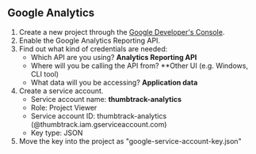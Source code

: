 ## Google Analytics

1. Create a new project through the [Google Developer's Console](https://console.developers.google.com).
1. Enable the Google Analytics Reporting API.
1. Find out what kind of credentials are needed:
    * Which API are you using? **Analytics Reporting API**
    * Where will you be calling the API from? **Other UI (e.g. Windows, CLI tool)
    * What data will you be accessing? **Application data**
1. Create a service account.
    * Service account name: **thumbtrack-analytics**
    * Role: Project Viewer
    * Service account ID: thumbtrack-analytics (@thumbtrack.iam.gserviceaccount.com)
    * Key type: JSON
1. Move the key into the project as "google-service-account-key.json"


